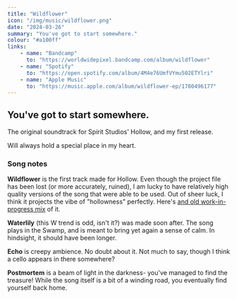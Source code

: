 ```yaml
---
title: "Wildflower"
icon: "/img/music/wildflower.png"
date: "2024-03-26"
summary: "You've got to start somewhere."
colour: "#a100ff"
links:
    - name: "Bandcamp"
      to: "https://worldwidepixel.bandcamp.com/album/wildflower"
    - name: "Spotify"
      to: "https://open.spotify.com/album/4M4e76UmfVYmu502ETYlri"
    - name: "Apple Music"
      to: "https://music.apple.com/album/wildflower-ep/1780496177"
---
```


## You've got to start somewhere.

The original soundtrack for Spirit Studios' Hollow, and my first release.

Will always hold a special place in my heart.

### Song notes

**Wildflower** is the first track made for Hollow. Even though the project file has been lost (or more accurately, ruined), I am lucky to have relatively high quality versions of the song that were able to be used. Out of sheer luck, I think it projects the vibe of "hollowness" perfectly. Here's [and old work-in-progress mix](/misc/oldflower.mp3) of it.

**Waterlily** (this W trend is odd, isn't it?) was made soon after. The song plays in the Swamp, and is meant to bring yet again a sense of calm. In hindsight, it should have been longer.

**Echo** is creepy ambience. No doubt about it. Not much to say, though I think a cello appears in there somewhere?

**Postmortem** is a beam of light in the darkness- you've managed to find the treasure! While the song itself is a bit of a winding road, you eventually find yourself back home.
